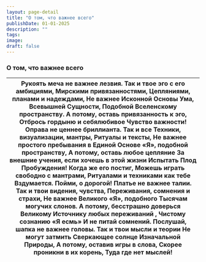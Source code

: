 ```yaml
---
layout: page-detail
title: "О том, что важнее всего"
publishDate: 01-01-2025
description: ""
tags:
image:
draft: false
---
```


### О том, что важнее всего

| Рукоять меча не важнее лезвия.  Так и твое эго с его амбициями,  Мирскими привязанностями,  Цепляниями, планами и надеждами,  Не важнее Исконной Основы Ума,  Всевышней Сущности,  Подобной Вселенскому пространству.  А потому, оставь привязанность к эго,  Отбрось гордыню и себялюбивое  Чувство важности!  Оправа не ценнее бриллианта. Так и все  Техники, визуализации, мантры,  Ритуалы и тексты,  Не важнее простого пребывания в Единой Основе «Я», подобной пространству, А потому, оставь любое цепляние  За внешние учения, если хочешь в этой жизни  Испытать Плод Пробуждения!  Когда же его постиг,  Можешь играть свободно с мантрами,  Ритуалами и техниками как тебе  Вздумается.  Пойми, о дорогой! Платье не важнее талии.  Так и твои видения, чувства,  Переживания, сомнения и страхи,  Не важнее Великого «Я», подобного  Тысячам могучих слонов.  А потому, бесстрашно доверься  Великому Источнику любых переживаний ,  Чистому сознанию «Я есмь»  И не питай сомнений.  Послушай, шапка не важнее головы.  Так и твои мысли и теории  Не могут затмить  Сверкающее солнце Изначальной Природы,  А потому, оставив игры в слова,  Скорее проникни в их корень,  Туда где нет мыслей! |
| --------------------------------------------------------------------------------------------------------------------------------------------------------------------------------------------------------------------------------------------------------------------------------------------------------------------------------------------------------------------------------------------------------------------------------------------------------------------------------------------------------------------------------------------------------------------------------------------------------------------------------------------------------------------------------------------------------------------------------------------------------------------------------------------------------------------------------------------------------------------------------------------------------------------------------------------------------------------------------------------------------------------------------------------------------------------------------------------------------------------------------------------------------------------------------------------------------------- |
  
  
